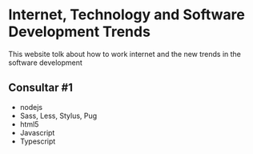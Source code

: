 # Internet, Technology and Software Development Trends

This website tolk about how to work internet and the new trends in the software development

## Consultar #1
- nodejs
- Sass, Less, Stylus, Pug
- html5
- Javascript
- Typescript 
